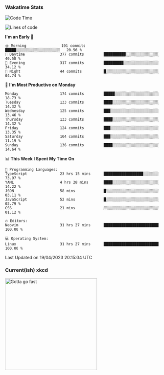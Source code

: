 ### Wakatime Stats
<!--START_SECTION:waka-->
![Code Time](http://img.shields.io/badge/Code%20Time-1%2C605%20hrs%2048%20mins-blue)

![Lines of code](https://img.shields.io/badge/From%20Hello%20World%20I%27ve%20Written-632.3%20thousand%20lines%20of%20code-blue)

**I'm an Early 🐤** 

```text
🌞 Morning                191 commits         █████░░░░░░░░░░░░░░░░░░░░   20.56 % 
🌆 Daytime                377 commits         ██████████░░░░░░░░░░░░░░░   40.58 % 
🌃 Evening                317 commits         █████████░░░░░░░░░░░░░░░░   34.12 % 
🌙 Night                  44 commits          █░░░░░░░░░░░░░░░░░░░░░░░░   04.74 % 
```
📅 **I'm Most Productive on Monday** 

```text
Monday                   174 commits         █████░░░░░░░░░░░░░░░░░░░░   18.73 % 
Tuesday                  133 commits         ████░░░░░░░░░░░░░░░░░░░░░   14.32 % 
Wednesday                125 commits         ███░░░░░░░░░░░░░░░░░░░░░░   13.46 % 
Thursday                 133 commits         ████░░░░░░░░░░░░░░░░░░░░░   14.32 % 
Friday                   124 commits         ███░░░░░░░░░░░░░░░░░░░░░░   13.35 % 
Saturday                 104 commits         ███░░░░░░░░░░░░░░░░░░░░░░   11.19 % 
Sunday                   136 commits         ████░░░░░░░░░░░░░░░░░░░░░   14.64 % 
```


📊 **This Week I Spent My Time On** 

```text
💬 Programming Languages: 
TypeScript               23 hrs 15 mins      ██████████████████░░░░░░░   73.97 % 
YAML                     4 hrs 28 mins       ████░░░░░░░░░░░░░░░░░░░░░   14.22 % 
JSON                     58 mins             █░░░░░░░░░░░░░░░░░░░░░░░░   03.11 % 
JavaScript               52 mins             █░░░░░░░░░░░░░░░░░░░░░░░░   02.79 % 
CSS                      21 mins             ░░░░░░░░░░░░░░░░░░░░░░░░░   01.12 % 

🔥 Editors: 
Neovim                   31 hrs 27 mins      █████████████████████████   100.00 % 

💻 Operating System: 
Linux                    31 hrs 27 mins      █████████████████████████   100.00 % 
```


 Last Updated on 19/04/2023 20:15:04 UTC
<!--END_SECTION:waka-->

### Current(ish) xkcd
<a id="xkcd-a" title="Gotta go fast" href="https://www.xkcd.com" target="_blank">
        <img align="center" id="xkcd-img" src="https://imgs.xkcd.com/comics/escape_speed.png" alt="Gotta go fast" height=300 />
</a>
